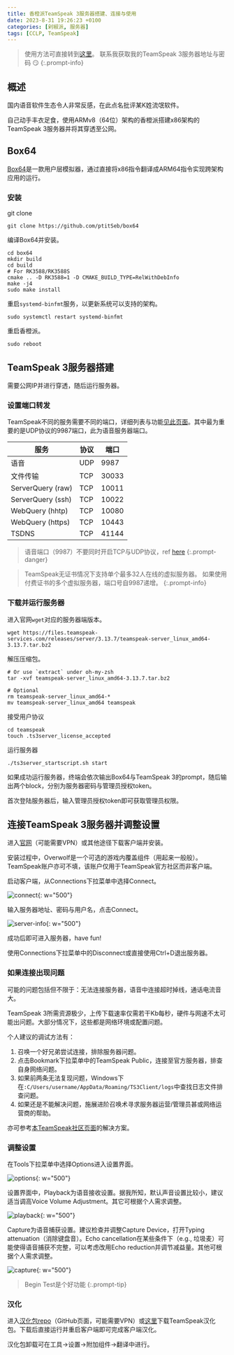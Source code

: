 ```yaml
---
title: 香橙派TeamSpeak 3服务器搭建、连接与使用
date: 2023-8-31 19:26:23 +0100
categories: [剁椒派, 服务器]
tags: [CCLP, TeamSpeak]
---
```


> 使用方法可直接转到[这里](#连接teamspeak-3服务器并调整设置)。
> 联系我获取我的TeamSpeak 3服务器地址与密码 :smirk:
{:.prompt-info}

## 概述

国内语音软件生态令人非常反感，在此点名批评某K姓流氓软件。

自己动手丰衣足食，使用ARMv8（64位）架构的香橙派搭建x86架构的TeamSpeak 3服务器并将其穿透至公网。

## Box64

[Box64](https://github.com/ptitSeb/box64)是一款用户层模拟器，通过直接将x86指令翻译成ARM64指令实现跨架构应用的运行。

### 安装

git clone

```shell
git clone https://github.com/ptitSeb/box64
```

编译Box64并安装。

```shell
cd box64
mkdir build
cd build
# For RK3588/RK3588S
cmake .. -D RK3588=1 -D CMAKE_BUILD_TYPE=RelWithDebInfo
make -j4  
sudo make install
```

重启`systemd-binfmt`服务，以更新系统可以支持的架构。

```shell
sudo systemctl restart systemd-binfmt
```

重启香橙派。

```shell
sudo reboot
```

## TeamSpeak 3服务器搭建

需要公网IP并进行穿透，随后运行服务器。

### 设置端口转发

TeamSpeak不同的服务需要不同的端口，详细列表与功能[见此页面](https://support.teamspeak.com/hc/en-us/articles/360002712257-Which-ports-does-the-teamspeak-3-server-use-)。其中最为重要的是UDP协议的9987端口，此为语音服务器端口。

| 服务              | 协议 | 端口  |
|-------------------|------|-------|
| 语音              | UDP  | 9987  |
| 文件传输          | TCP  | 30033 |
| ServerQuery (raw) | TCP  | 10011 |
| ServerQuery (ssh) | TCP  | 10022 |
| WebQuery (hhtp)   | TCP  | 10080 |
| WebQuery (https)  | TCP  | 10443 |
| TSDNS             | TCP  | 41144 |

> 语音端口（9987）不要同时开启TCP与UDP协议，ref [here](https://community.teamspeak.com/t/solved-hosting-a-ts3-server-at-home/3402/16)
{:.prompt-danger}

> TeamSpeak无证书情况下支持单个最多32人在线的虚拟服务器。
> 如果使用付费证书的多个虚拟服务器，端口号自9987递增。
{:.prompt-info}

### 下载并运行服务器

进入官网`wget`对应的服务器端版本。

```shell
wget https://files.teamspeak-services.com/releases/server/3.13.7/teamspeak-server_linux_amd64-3.13.7.tar.bz2
```

解压压缩包。

```shell
# Or use `extract` under oh-my-zsh
tar -xvf teamspeak-server_linux_amd64-3.13.7.tar.bz2
```

```shell
# Optional 
rm teamspeak-server_linux_amd64-*
mv teamspeak-server_linux_amd64 teamspeak
```

接受用户协议

```shell
cd teamspeak
touch .ts3server_license_accepted
```

运行服务器

```shell
./ts3server_startscript.sh start
```

如果成功运行服务器，终端会依次输出Box64与TeamSpeak 3的prompt，随后输出两个block，分别为服务器密码与管理员授权token。

首次登陆服务器后，输入管理员授权token即可获取管理员权限。

## 连接TeamSpeak 3服务器并调整设置

进入[官网](https://teamspeak.com/en/downloads/#client)（可能需要VPN）或其他途径下载客户端并安装。

安装过程中，Overwolf是一个可选的游戏内覆盖组件（用起来一般般）。TeamSpeak账户亦可不填，该账户仅用于TeamSpeak官方社区而非客户端。

启动客户端，从Connections下拉菜单中选择Connect。

![connect](/assets/posts/2023-08-31-200603.png){: w="500"}

输入服务器地址、密码与用户名，点击Connect。

![server-info](/assets/posts/2023-08-31-200842.png){: w="500"}

成功后即可进入服务器，have fun!

使用Connections下拉菜单中的Disconnect或直接使用Ctrl+D退出服务器。

### 如果连接出现问题

可能的问题包括但不限于：无法连接服务器，语音中连接超时掉线，通话电流音大。

TeamSpeak 3所需资源极少，上传下载速率仅需若干Kb每秒，硬件与网速不太可能出问题。大部分情况下，这些都是网络环境或配置问题。

个人建议的调试方法有：

1. 召唤一个好兄弟尝试连接，排除服务器问题。
2. 点击Bookmark下拉菜单中的TeamSpeak Public，连接至官方服务器，排查自身网络问题。
3. 如果前两条无法复现问题，Windows下在`:C/Users/username/AppData/Roaming/TS3Client/logs`中查找日志文件排查问题。
4. 如果还是不能解决问题，施展进阶召唤术寻求服务器运营/管理员甚或网络运营商的帮助。

亦可参考[本TeamSpeak社区页面](https://community.teamspeak.com/t/you-cant-connect-to-a-server/8530/1)的解决方案。

### 调整设置

在Tools下拉菜单中选择Options进入设置界面。

![options](/assets/posts/2023-08-31-200853.png){: w="500"}

设置界面中，Playback为语音接收设置。据我所知，默认声音设置比较小，建议适当调高Voice Volume Adjustment。其它可根据个人需求调整。

![playback](/assets/posts/2023-08-31-200926.png){: w="500"}

Capture为语音捕获设置。建议检查并调整Capture Device，打开Typing attenuation（消除键盘音）。Echo
cancellation在某些条件下（e.g., 垃圾麦）可能使得语音捕获不完整，可以考虑改用Echo reduction并调节减益量。其他可根据个人需求调整。

![capture](/assets/posts/2023-08-31-200930.png){: w="500"}

> Begin Test是个好功能
{:.prompt-tip}

### 汉化

进入[汉化包repo](https://github.com/VigorousPro/TS3-Translation_zh-CN/releases)（GitHub页面，可能需要VPN）或[这里](/assets/Chinese_Translation_zh-CN.ts3_translation)下载TeamSpeak汉化包。下载后直接运行并重启客户端即可完成客户端汉化。

汉化包卸载可在工具->设置->附加组件->翻译中进行。
